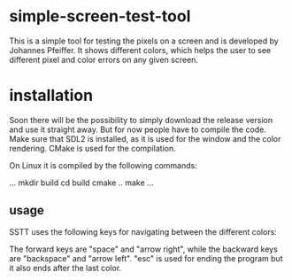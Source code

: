 # simple-screen-test-tool

This is a simple tool for testing the pixels on a screen and is developed by Johannes Pfeiffer. It shows different colors, which helps the user to see different pixel and color errors on any given screen.

# installation

Soon there will be the possibility to simply download the release version and use it straight away. But for now people have to compile the code. Make sure that SDL2 is installed, as it is used for the window and the color rendering. CMake is used for the compilation.

On Linux it is compiled by the following commands:

...
mkdir build
cd build
cmake ..
make
...

## usage

SSTT uses the following keys for navigating between the different colors:

The forward keys are "space" and "arrow right", while the backward keys are "backspace" and "arrow left". "esc" is used for ending the program but it also ends after the last color.